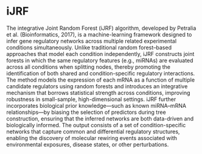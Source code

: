# iJRF
The integrative Joint Random Forest (iJRF) algorithm, developed by Petralia et al. (Bioinformatics, 2017), is a machine-learning framework designed to infer gene regulatory networks across multiple related experimental conditions simultaneously. Unlike traditional random forest–based approaches that model each condition independently, iJRF constructs joint forests in which the same regulatory features (e.g., miRNAs) are evaluated across all conditions when splitting nodes, thereby promoting the identification of both shared and condition-specific regulatory interactions. The method models the expression of each mRNA as a function of multiple candidate regulators using random forests and introduces an integrative mechanism that borrows statistical strength across conditions, improving robustness in small-sample, high-dimensional settings. iJRF further incorporates biological prior knowledge—such as known miRNA–mRNA relationships—by biasing the selection of predictors during tree construction, ensuring that the inferred networks are both data-driven and biologically informed. The output consists of a set of condition-specific networks that capture common and differential regulatory structures, enabling the discovery of molecular rewiring events associated with environmental exposures, disease states, or other perturbations.
